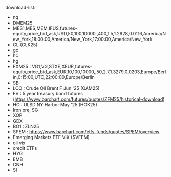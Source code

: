 download-list:
- nq
- DMEM25
- MES1,MES,MEM,IFUS,futures-equity,price_bid_ask,USD,50,100,10000,,400,1.5,1.2928,0.0116,America/New_York,18:00:00,America/New_York,17:00:00,America/New_York
- CL (CLK25)
- gc
- hc
- hg
- FXM25 : VG1,VG,STXE,XEUR,futures-equity,price_bid_ask,EUR,10,100,10000,,50,2.7,1.3279,0.0203,Europe/Berlin,0:15:00,UTC,22:00:00,Europe/Berlin
- SB
- LCO : Crude Oil Brent F Jun '25 (QAM25)
- FV : 5 year treasury bond futures (https://www.barchart.com/futures/quotes/ZFM25/historical-download)
- HO : ULSD NY Harbor May '25 (HOK25)
- Iron ore, SG
- XOP
- GDX
- BO1 : ZLN25
- SPEM : https://www.barchart.com/etfs-funds/quotes/SPEM/overview
- Emerging Markets ETF VIX ($VEEM)
- oil vix
- credit ETFs
- HYG
- EMB
- CNH
- SI